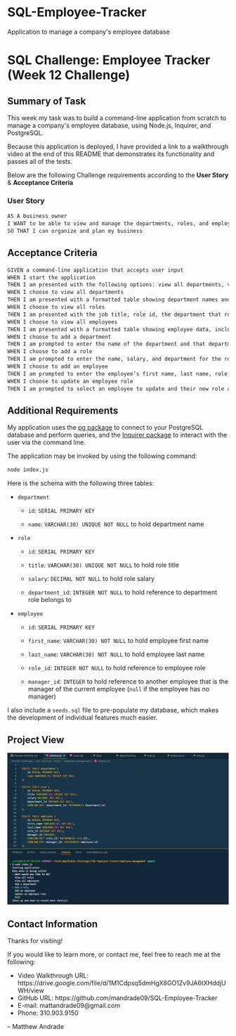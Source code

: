 # SQL-Employee-Tracker
Application to manage a company's employee database


# SQL Challenge: Employee Tracker (Week 12 Challenge)

## Summary of Task

This week my task was to build a command-line application from scratch to manage a company's employee database, using Node.js, Inquirer, and PostgreSQL.

Because this application is deployed, I have provided a link to a walkthrough video at the end of this README that demonstrates its functionality and passes all of the tests. 

Below are the following Challenge requirements according to the 
**User Story** & **Acceptance Criteria**

### User Story

```md
AS A business owner
I WANT to be able to view and manage the departments, roles, and employees in my company
SO THAT I can organize and plan my business
```

## Acceptance Criteria

```md
GIVEN a command-line application that accepts user input
WHEN I start the application
THEN I am presented with the following options: view all departments, view all roles, view all employees, add a department, add a role, add an employee, and update an employee role
WHEN I choose to view all departments
THEN I am presented with a formatted table showing department names and department ids
WHEN I choose to view all roles
THEN I am presented with the job title, role id, the department that role belongs to, and the salary for that role
WHEN I choose to view all employees
THEN I am presented with a formatted table showing employee data, including employee ids, first names, last names, job titles, departments, salaries, and managers that the employees report to
WHEN I choose to add a department
THEN I am prompted to enter the name of the department and that department is added to the database
WHEN I choose to add a role
THEN I am prompted to enter the name, salary, and department for the role and that role is added to the database
WHEN I choose to add an employee
THEN I am prompted to enter the employee’s first name, last name, role, and manager, and that employee is added to the database
WHEN I choose to update an employee role
THEN I am prompted to select an employee to update and their new role and this information is updated in the database 
```


## Additional Requirements

My application uses the [pg package](https://www.npmjs.com/package/pg) to connect to your PostgreSQL database and perform queries, and the [Inquirer package](https://www.npmjs.com/package/inquirer/v/8.2.4) to interact with the user via the command line. 


The application may be invoked by using the following command:

```bash
node index.js
```

Here is the schema with the following three tables:

* `department`

  * `id`: `SERIAL PRIMARY KEY`

  * `name`: `VARCHAR(30) UNIQUE NOT NULL` to hold department name

* `role`

  * `id`: `SERIAL PRIMARY KEY`

  * `title`: `VARCHAR(30) UNIQUE NOT NULL` to hold role title

  * `salary`: `DECIMAL NOT NULL` to hold role salary

  * `department_id`: `INTEGER NOT NULL` to hold reference to department role belongs to

* `employee`

  * `id`: `SERIAL PRIMARY KEY`

  * `first_name`: `VARCHAR(30) NOT NULL` to hold employee first name

  * `last_name`: `VARCHAR(30) NOT NULL` to hold employee last name

  * `role_id`: `INTEGER NOT NULL` to hold reference to employee role

  * `manager_id`: `INTEGER` to hold reference to another employee that is the manager of the current employee (`null` if the employee has no manager)

I also include a `seeds.sql` file to pre-populate my database, which makes the development of individual features much easier.


## Project View

![Employee Tracker Application Run](<employee-management/images/Application Run in Terminal Screenshot.jpg>)

## Contact Information
Thanks for visiting!

If you would like to learn more, or contact me, feel free to reach me at the following:

<ul>
    <li>Video Walkthrough URL: https://drive.google.com/file/d/1M1Cdpsq5dmHgX8GO1Zv9JA6tXHddjUWH/view </li>
    <li>GitHub URL: https://github.com/mandrade09/SQL-Employee-Tracker </li>
    <li>E-mail: mattandrade09@gmail.com </li>
    <li>Phone: 310.903.9150</li>
</ul>

<p>
<footer> &ndash; Matthew Andrade</footer>
</p>